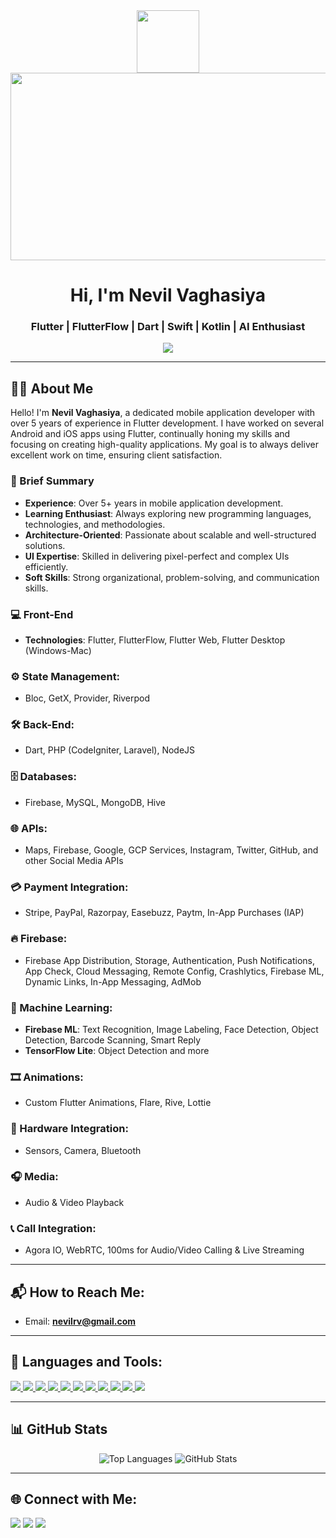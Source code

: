 <div align="center">
  <img src="https://media.giphy.com/media/M9gbBd9nbDrOTu1Mqx/giphy.gif" width="100"/>
</div>
<div align="center">
  <img src="https://media.giphy.com/media/dWesBcTLavkZuG35MI/giphy.gif" width="600" height="300"/>
</div>

<h1 align="center">Hi, I'm Nevil Vaghasiya</h1>
<h3 align="center">Flutter | FlutterFlow | Dart | Swift | Kotlin | AI Enthusiast</h3>

<div align="center">
  <a href="https://visitcount.itsvg.in">
    <img src="https://visitcount.itsvg.in/api?id=milandudhat&icon=0&color=1" />
  </a>
</div>

---

## 🙋‍♂️ About Me

Hello! I'm **Nevil Vaghasiya**, a dedicated mobile application developer with over 5 years of experience in Flutter development. I have worked on several Android and iOS apps using Flutter, continually honing my skills and focusing on creating high-quality applications. My goal is to always deliver excellent work on time, ensuring client satisfaction.

### 🚀 Brief Summary
- **Experience**: Over 5+ years in mobile application development.
- **Learning Enthusiast**: Always exploring new programming languages, technologies, and methodologies.
- **Architecture-Oriented**: Passionate about scalable and well-structured solutions.
- **UI Expertise**: Skilled in delivering pixel-perfect and complex UIs efficiently.
- **Soft Skills**: Strong organizational, problem-solving, and communication skills.

### 💻 Front-End
- **Technologies**: Flutter, FlutterFlow, Flutter Web, Flutter Desktop (Windows-Mac)

### ⚙️ State Management:
- Bloc, GetX, Provider, Riverpod

### 🛠️ Back-End:
- Dart, PHP (CodeIgniter, Laravel), NodeJS

### 🗄️ Databases:
- Firebase, MySQL, MongoDB, Hive

### 🌐 APIs:
- Maps, Firebase, Google, GCP Services, Instagram, Twitter, GitHub, and other Social Media APIs

### 💳 Payment Integration:
- Stripe, PayPal, Razorpay, Easebuzz, Paytm, In-App Purchases (IAP)

### 🔥 Firebase:
- Firebase App Distribution, Storage, Authentication, Push Notifications, App Check, Cloud Messaging, Remote Config, Crashlytics, Firebase ML, Dynamic Links, In-App Messaging, AdMob

### 🧠 Machine Learning:
- **Firebase ML**: Text Recognition, Image Labeling, Face Detection, Object Detection, Barcode Scanning, Smart Reply
- **TensorFlow Lite**: Object Detection and more

### 🎞️ Animations:
- Custom Flutter Animations, Flare, Rive, Lottie

### 📱 Hardware Integration:
- Sensors, Camera, Bluetooth

### 🎧 Media:
- Audio & Video Playback

### 📞 Call Integration:
- Agora IO, WebRTC, 100ms for Audio/Video Calling & Live Streaming

---

## 📬 How to Reach Me:
- Email: **nevilrv@gmail.com**

---

## 🚀 Languages and Tools:

<p align="left">
  <a href="https://www.mongodb.com/" target="_blank"> <img src="https://img.icons8.com/color/48/000000/mongodb.png"/> </a>
  <a href="https://reactjs.org/" target="_blank"> <img src="https://img.icons8.com/color/48/000000/react-native.png"/> </a>
  <a href="https://nodejs.org/en/" target="_blank"> <img src="https://img.icons8.com/color/48/000000/nodejs.png"/> </a>
  <a href="https://www.php.net/" target="_blank"> <img src="https://img.icons8.com/officel/48/000000/php-logo.png"/> </a>
  <a href="https://docs.microsoft.com/en-us/cpp/?view=msvc-170" target="_blank"> <img src="https://img.icons8.com/color/48/000000/c-plus-plus-logo.png"/> </a>
  <a href="https://devdocs.io/c/" target="_blank"> <img src="https://img.icons8.com/color/48/000000/c-programming.png"/> </a>
  <a href="https://docs.python.org/3/" target="_blank"> <img src="https://img.icons8.com/color/48/000000/python--v1.png"/> </a>
  <a href="https://docs.oracle.com/en/java/" target="_blank"> <img src="https://img.icons8.com/color/48/000000/java-coffee-cup-logo--v1.png"/> </a>
  <a href="https://dev.mysql.com/doc/" target="_blank"> <img src="https://img.icons8.com/color/48/000000/mysql-logo.png"/> </a>
  <a href="https://getbootstrap.com/docs/5.1/getting-started/introduction/" target="_blank"> <img src="https://img.icons8.com/color/48/000000/bootstrap.png"/> </a>
  <a href="https://developer.mozilla.org/en-US/docs/Web/JavaScript" target="_blank"> <img src="https://img.icons8.com/color/48/000000/javascript.png"/> </a>
</p>

---

## 📊 GitHub Stats

<p align="center">
  <img src="https://github-readme-stats.vercel.app/api/top-langs?username=milandudhat&show_icons=true&theme=dark&locale=en&layout=compact" alt="Top Languages" />
  <img src="https://github-readme-stats.vercel.app/api?username=milandudhat&show_icons=true&theme=dark&title_color=5dfd70&text_color=ffffff&locale=en" alt="GitHub Stats" />
</p>

---

## 🌐 Connect with Me:
<p align="left">
  <a href="https://www.linkedin.com/in/milan-dudhat-b45166216/"><img src="https://img.icons8.com/fluent/48/000000/linkedin.png"/></a>
  <a href="https://twitter.com/_milndudhat_"><img src="https://img.icons8.com/fluent/48/000000/twitter.png"/></a>
  <a href="https://www.instagram.com/_milan.dudhat_/"><img src="https://img.icons8.com/fluent/48/000000/instagram-new.png"/></a>
</p>
